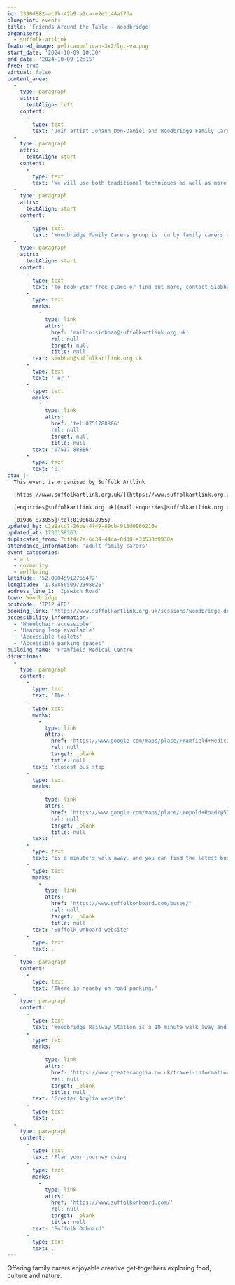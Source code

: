 ```yaml
---
id: 3390d882-ac9b-42b9-a2ca-e2e1c44af73a
blueprint: events
title: 'Friends Around the Table - Woodbridge'
organisers:
  - suffolk-artlink
featured_image: pelicanpelican-3x2/lgc-va.png
start_date: '2024-10-09 10:30'
end_date: '2024-10-09 12:15'
free: true
virtual: false
content_area:
  -
    type: paragraph
    attrs:
      textAlign: left
    content:
      -
        type: text
        text: 'Join artist Johann Don-Daniel and Woodbridge Family Carers for a creative session where we will be working with techniques that are inspired by some Joseph Beuys drawing ideas including repetition and drawing while listening, we will look at ways of playing, looking, talking and mark making.'
  -
    type: paragraph
    attrs:
      textAlign: start
    content:
      -
        type: text
        text: 'We will use both traditional techniques as well as more abstract ones giving participants the opportunity to work with both and chose a preferred style.'
  -
    type: paragraph
    attrs:
      textAlign: start
    content:
      -
        type: text
        text: 'Woodbridge Family Carers group is run by family carers or those with caring experience who understand the challenges of caring for a loved one. The group provides opportunity to meet with other carers to share friendship, experiences and discussion in a welcoming and friendly environment.'
  -
    type: paragraph
    attrs:
      textAlign: start
    content:
      -
        type: text
        text: 'To book your free place or find out more, contact Siobhan on '
      -
        type: text
        marks:
          -
            type: link
            attrs:
              href: 'mailto:siobhan@suffolkartlink.org.uk'
              rel: null
              target: null
              title: null
        text: siobhan@suffolkartlink.org.uk
      -
        type: text
        text: ' or '
      -
        type: text
        marks:
          -
            type: link
            attrs:
              href: 'tel:0751788886'
              rel: null
              target: null
              title: null
        text: '07517 88886'
      -
        type: text
        text: '8.'
cta: |-
  This event is organised by Suffolk Artlink

  [https://www.suffolkartlink.org.uk/](https://www.suffolkartlink.org.uk/) 

  [enquiries@suffolkartlink.org.uk](mail:enquiries@suffolkartlink.org.uk)

  [01986 873955](tel:01986873955)
updated_by: c2a9acd7-26be-4f49-89cb-918d0960210a
updated_at: 1733158263
duplicated_from: 7dff4c7a-6c34-44ca-8d30-a33530d9930e
attendance_information: 'adult family carers'
event_categories:
  - art
  - community
  - wellbeing
latitude: '52.09045912765472'
longitude: '1.3085650972398026'
address_line_1: 'Ipswich Road'
town: Woodbridge
postcode: 'IP12 4FD'
booking_link: 'https://www.suffolkartlink.org.uk/sessions/woodbridge-drawing-techniques/'
accessibility_information:
  - 'Wheelchair accessible'
  - 'Hearing loop available'
  - 'Accessible toilets'
  - 'Accessible parking spaces'
building_name: 'Framfield Medical Centre'
directions:
  -
    type: paragraph
    content:
      -
        type: text
        text: 'The '
      -
        type: text
        marks:
          -
            type: link
            attrs:
              href: 'https://www.google.com/maps/place/Framfield+Medical+Centre/@52.0901455,1.3070834,17.75z/data=!4m14!1m7!3m6!1s0x47d99c7d10e9193f:0x5ad5b7fe22f360ab!2sFramfield+House+Surgery!8m2!3d52.0903405!4d1.3085651!16s%2Fg%2F1tfkkfs7!3m5!1s0x47d99c7d236318ab:0x824f8f5cfa72cf3b!8m2!3d52.089497!4d1.307976!16s%2Fg%2F11c0wm7fn_?entry=ttu&g_ep=EgoyMDI0MTEyNC4xIKXMDSoASAFQAw%3D%3D'
              rel: null
              target: _blank
              title: null
        text: 'closest bus stop'
      -
        type: text
        marks:
          -
            type: link
            attrs:
              href: 'https://www.google.com/maps/place/Leopold+Road/@51.9634239,1.3477699,17z/data=!4m23!1m16!4m15!1m6!1m2!1s0x47d9777cff0cc81f:0x9f3860b27bec7c07!2sLeopold+Road,+Felixstowe+IP11+7PD!2m2!1d1.3499852!2d51.9633712!1m6!1m2!1s0x47d9777da813e84b:0x18914f6ca1566d3b!2sFelixstowe+Library,+Crescent+Rd,+Felixstowe+IP11+7BY!2m2!1d1.3506955!2d51.9634387!3e2!3m5!1s0x47d9777cff0cc81f:0x9f3860b27bec7c07!8m2!3d51.9633712!4d1.3499852!16s%2Fg%2F1q67g9s_l?entry=ttu'
              rel: null
              target: _blank
              title: null
        text: ' '
      -
        type: text
        text: "is a minute's walk away, and you can find the latest bus timetables on the "
      -
        type: text
        marks:
          -
            type: link
            attrs:
              href: 'https://www.suffolkonboard.com/buses/'
              rel: null
              target: _blank
              title: null
        text: 'Suffolk Onboard website'
      -
        type: text
        text: .
  -
    type: paragraph
    content:
      -
        type: text
        text: 'There is nearby on road parking.'
  -
    type: paragraph
    content:
      -
        type: text
        text: 'Woodbridge Railway Station is a 10 minute walk away and can find train times on the '
      -
        type: text
        marks:
          -
            type: link
            attrs:
              href: 'https://www.greateranglia.co.uk/travel-information/station-information/wdb'
              rel: null
              target: _blank
              title: null
        text: 'Greater Anglia website'
      -
        type: text
        text: .
  -
    type: paragraph
    content:
      -
        type: text
        text: 'Plan your journey using '
      -
        type: text
        marks:
          -
            type: link
            attrs:
              href: 'https://www.suffolkonboard.com/'
              rel: null
              target: _blank
              title: null
        text: 'Suffolk Onboard'
      -
        type: text
        text: .
---
```

Offering family carers enjoyable creative get-togethers exploring food, culture and nature.